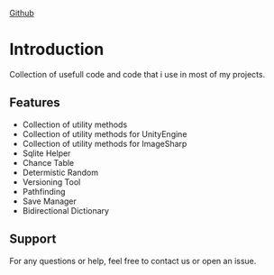 [Github](https://github.com/petrosik/Utility-Stuff)
# Introduction

Collection of usefull code and code that i use in most of my projects.

## Features

- Collection of utility methods
- Collection of utility methods for UnityEngine 
- Collection of utility methods for ImageSharp
- Sqlite Helper
- Chance Table
- Determistic Random
- Versioning Tool
- Pathfinding
- Save Manager
- Bidirectional Dictionary

## Support

For any questions or help, feel free to contact us or open an issue.